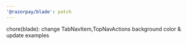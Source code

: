 ```yaml
---
'@razorpay/blade': patch
---
```


chore(blade): change TabNavItem,TopNavActions background color & update examples
